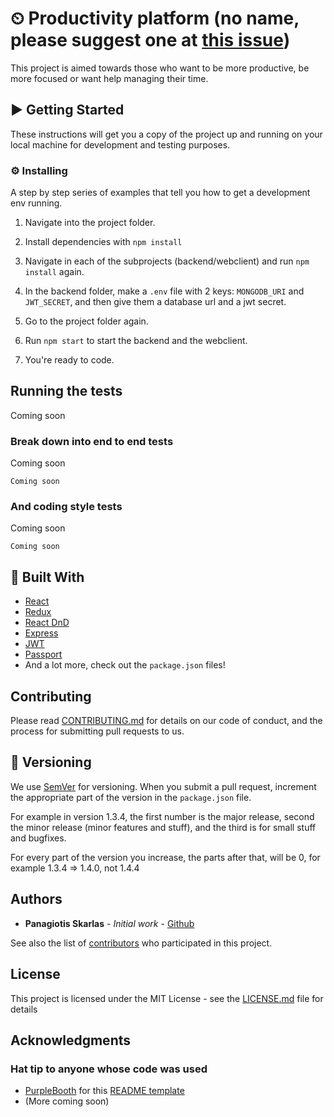 # ⏲ Productivity platform (no name, please suggest one at [this issue](link-here))

This project is aimed towards those who want to be more productive, be more focused or want help managing their time.

## ▶ Getting Started

These instructions will get you a copy of the project up and running on your local machine for development and testing purposes.

### ⚙️ Installing

A step by step series of examples that tell you how to get a development env running.

1. Navigate into the project folder.

2. Install dependencies with `npm install`

3. Navigate in each of the subprojects (backend/webclient) and run `npm install` again.

4. In the backend folder, make a `.env` file with 2 keys: `MONGODB_URI` and `JWT_SECRET`, and then give them a database url and a jwt secret.

5. Go to the project folder again.

6. Run `npm start` to start the backend and the webclient.

7. You're ready to code.

## Running the tests

Coming soon

### Break down into end to end tests

Coming soon

```
Coming soon
```

### And coding style tests

Coming soon

```
Coming soon
```

## 🔨 Built With

- [React](https://github.com/facebook/react/)
- [Redux](https://github.com/reduxjs/redux/)
- [React DnD](https://github.com/react-dnd/react-dnd/)
- [Express](https://github.com/expressjs/express)
- [JWT](https://github.com/auth0/node-jsonwebtoken)
- [Passport](https://github.com/jaredhanson/passport)
- And a lot more, check out the `package.json` files!

## Contributing

Please read [CONTRIBUTING.md](https://gist.github.com/PurpleBooth/b24679402957c63ec426) for details on our code of conduct, and the process for submitting pull requests to us.

## 🔢 Versioning

We use [SemVer](http://semver.org/) for versioning. When you submit a pull request, increment the appropriate part of the version in the `package.json` file.

For example in version 1.3.4, the first number is the major release, second the minor release (minor features and stuff), and the third is for small stuff and bugfixes.

For every part of the version you increase, the parts after that, will be 0, for example 1.3.4 => 1.4.0, not 1.4.4

## Authors

- **Panagiotis Skarlas** - _Initial work_ - [Github](https://github.com/1qk1)

See also the list of [contributors](https://github.com/1qk1/productivity-platform/contributors) who participated in this project.

## License

This project is licensed under the MIT License - see the [LICENSE.md](LICENSE.md) file for details

## Acknowledgments

### Hat tip to anyone whose code was used

- [PurpleBooth](https://github.com/PurpleBooth) for this [README template](https://gist.githubusercontent.com/PurpleBooth/109311bb0361f32d87a2/raw/8254b53ab8dcb18afc64287aaddd9e5b6059f880/README-Template.md)
- (More coming soon)

